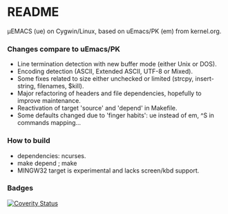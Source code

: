 # README #

µEMACS (ue) on Cygwin/Linux, based on uEmacs/PK (em) from kernel.org.

### Changes compare to uEmacs/PK ###
* Line termination detection with new buffer mode (either Unix or DOS).
* Encoding detection (ASCII, Extended ASCII, UTF-8 or Mixed).
* Some fixes related to size either unchecked or limited (strcpy, insert-string, filenames, $kill).
* Major refactoring of headers and file dependencies, hopefully to improve maintenance.
* Reactivation of target 'source' and 'depend' in Makefile.
* Some defaults changed due to 'finger habits': ue instead of em, ^S in commands mapping...

### How to build ###
* dependencies: ncurses.
* make depend ; make
* MINGW32 target is experimental and lacks screen/kbd support.

### Badges ###
[![Coverity Status](https://scan.coverity.com/projects/4449/badge.svg)](https://scan.coverity.com/projects/4449)